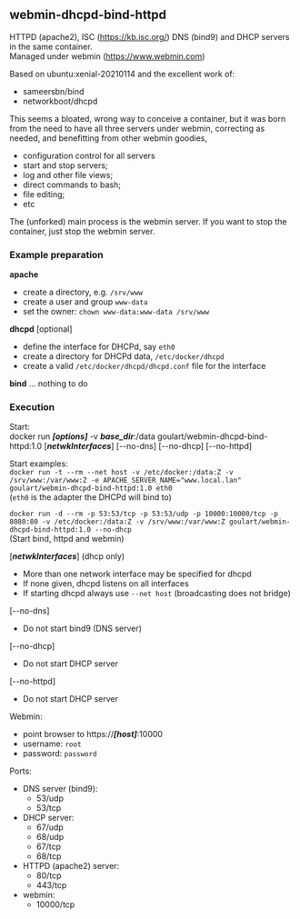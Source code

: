 ## webmin-dhcpd-bind-httpd

HTTPD (apache2), ISC (https://kb.isc.org/) DNS (bind9) and DHCP servers in the same container. \
Managed under webmin (https://www.webmin.com)

Based on ubuntu:xenial-20210114 and the excellent work of:
  - sameersbn/bind
  - networkboot/dhcpd

This seems a bloated, wrong way to conceive a container, but it was
born from the need to have all three servers under webmin, correcting as
needed, and benefitting from other webmin goodies,
  - configuration control for all servers
  - start and stop servers;
  - log and other file views;
  - direct commands to bash;
  - file editing;
  - etc

The (unforked) main process is the webmin server.
If you want to stop the container, just stop the webmin server.

### Example preparation

**apache**
  - create a directory, e.g. `/srv/www`
  - create a user and group `www-data`
  - set the owner: `chown www-data:www-data /srv/www`

**dhcpd** [optional]
  - define the interface for DHCPd, say `eth0`
  - create a directory for DHCPd data, `/etc/docker/dhcpd`
  - create a valid `/etc/docker/dhcpd/dhcpd.conf` file for the interface

**bind** ... nothing to do

### Execution
Start: \
  docker run ***[options]*** -v ***base_dir***:/data goulart/webmin-dhcpd-bind-httpd:1.0 [***netwkInterfaces***] [--no-dns] [--no-dhcp] [--no-httpd]

Start examples: \
  `docker run -t --rm --net host -v /etc/docker:/data:Z -v /srv/www:/var/www:Z -e APACHE_SERVER_NAME="www.local.lan" goulart/webmin-dhcpd-bind-httpd:1.0 eth0` \
(`eth0` is the adapter the DHCPd will bind to)

  `docker run -d --rm -p 53:53/tcp -p 53:53/udp -p 10000:10000/tcp -p 8080:80 -v /etc/docker:/data:Z -v /srv/www:/var/www:Z goulart/webmin-dhcpd-bind-httpd:1.0 --no-dhcp` \
(Start bind, httpd and webmin)

[***netwkInterfaces***] (dhcp only)
  - More than one network interface may be specified for dhcpd
  - If none given, dhcpd listens on all interfaces
  - If starting dhcpd always use `--net host` (broadcasting does not bridge)

[--no-dns]
  - Do not start bind9 (DNS server)

[--no-dhcp]
  - Do not start DHCP server

[--no-httpd]
  - Do not start DHCP server

Webmin:
  * point browser to https://***[host]***:10000
  * username: `root`
  * password: `password`

Ports:
  * DNS server (bind9):
    * 53/udp
    * 53/tcp
  * DHCP server:
    * 67/udp
    * 68/udp
    * 67/tcp
    * 68/tcp
  * HTTPD (apache2) server:
    * 80/tcp
    * 443/tcp
  * webmin:
    * 10000/tcp
